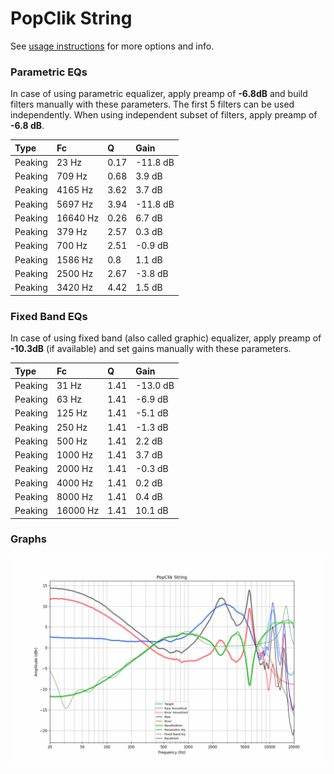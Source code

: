 # PopClik String
See [usage instructions](https://github.com/jaakkopasanen/AutoEq#usage) for more options and info.

### Parametric EQs
In case of using parametric equalizer, apply preamp of **-6.8dB** and build filters manually
with these parameters. The first 5 filters can be used independently.
When using independent subset of filters, apply preamp of **-6.8 dB**.

| Type    | Fc       |    Q | Gain     |
|:--------|:---------|:-----|:---------|
| Peaking | 23 Hz    | 0.17 | -11.8 dB |
| Peaking | 709 Hz   | 0.68 | 3.9 dB   |
| Peaking | 4165 Hz  | 3.62 | 3.7 dB   |
| Peaking | 5697 Hz  | 3.94 | -11.8 dB |
| Peaking | 16640 Hz | 0.26 | 6.7 dB   |
| Peaking | 379 Hz   | 2.57 | 0.3 dB   |
| Peaking | 700 Hz   | 2.51 | -0.9 dB  |
| Peaking | 1586 Hz  | 0.8  | 1.1 dB   |
| Peaking | 2500 Hz  | 2.67 | -3.8 dB  |
| Peaking | 3420 Hz  | 4.42 | 1.5 dB   |

### Fixed Band EQs
In case of using fixed band (also called graphic) equalizer, apply preamp of **-10.3dB**
(if available) and set gains manually with these parameters.

| Type    | Fc       |    Q | Gain     |
|:--------|:---------|:-----|:---------|
| Peaking | 31 Hz    | 1.41 | -13.0 dB |
| Peaking | 63 Hz    | 1.41 | -6.9 dB  |
| Peaking | 125 Hz   | 1.41 | -5.1 dB  |
| Peaking | 250 Hz   | 1.41 | -1.3 dB  |
| Peaking | 500 Hz   | 1.41 | 2.2 dB   |
| Peaking | 1000 Hz  | 1.41 | 3.7 dB   |
| Peaking | 2000 Hz  | 1.41 | -0.3 dB  |
| Peaking | 4000 Hz  | 1.41 | 0.2 dB   |
| Peaking | 8000 Hz  | 1.41 | 0.4 dB   |
| Peaking | 16000 Hz | 1.41 | 10.1 dB  |

### Graphs
![](./PopClik%20String.png)